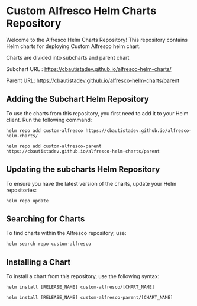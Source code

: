 # Custom Alfresco Helm Charts Repository

Welcome to the Alfresco Helm Charts Repository! This repository contains Helm charts for deploying Custom Alfresco helm chart.

Charts are divided into subcharts and parent chart 

Subchart URL : https://cbautistadev.github.io/alfresco-helm-charts/

Parent URL: https://cbautistadev.github.io/alfresco-helm-charts/parent

## Adding the Subchart Helm Repository

To use the charts from this repository, you first need to add it to your Helm client. Run the following command:

```
helm repo add custom-alfresco https://cbautistadev.github.io/alfresco-helm-charts/

helm repo add custom-alfresco-parent https://cbautistadev.github.io/alfresco-helm-charts/parent
```


## Updating the subcharts Helm Repository

To ensure you have the latest version of the charts, update your Helm repositories:

```
helm repo update
```


## Searching for Charts

To find charts within the Alfresco repository, use:

```
helm search repo custom-alfresco

```


## Installing a Chart

To install a chart from this repository, use the following syntax:

```
helm install [RELEASE_NAME] custom-alfresco/[CHART_NAME]

helm install [RELEASE_NAME] custom-alfresco-parent/[CHART_NAME]
```


